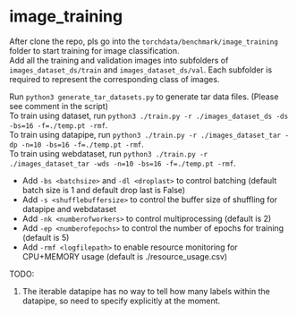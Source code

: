 # image_training

After clone the repo, pls go into the `torchdata/benchmark/image_training` folder to start training for image classification. <br>
Add all the training and validation images into subfolders of `images_dataset_ds/train` and `images_dataset_ds/val`. Each subfolder is required to represent the corresponding class of images.

Run `python3 generate_tar_datasets.py` to generate tar data files. (Please see comment in the script) <br>
To train using dataset, run `python3 ./train.py -r ./images_dataset_ds -ds -bs=16 -f=./temp.pt -rmf`. <br> 
To train using datapipe, run `python3 ./train.py -r ./images_dataset_tar -dp -n=10 -bs=16 -f=./temp.pt -rmf`. <br>
To train using webdataset, run `python3 ./train.py -r ./images_dataset_tar -wds -n=10 -bs=16 -f=./temp.pt -rmf`.

- Add `-bs <batchsize>` and `-dl <droplast>` to control batching (default batch size is 1 and default drop last is False)
- Add `-s <shufflebuffersize>` to control the buffer size of shuffling for datapipe and webdataset
- Add `-nk <numberofworkers>` to control multiprocessing (default is 2)
- Add `-ep <numberofepochs>` to control the number of epochs for training (default is 5)
- Add `-rmf <logfilepath>` to enable resource monitoring for CPU+MEMORY usage (default is ./resource_usage.csv)

TODO:
1. The iterable datapipe has no way to tell how many labels within the datapipe, so need to specify explicitly at the moment.
